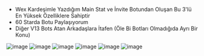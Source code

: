 - Wex Kardeşimle Yazdığım Main Stat ve İnvite Botundan Oluşan Bu 3'lü En Yüksek Özelliklere Sahiptir
- 60 Starda Botu Paylaşıyorum
- Diğer V13 Bots Atan Arkadaşlara İtafen (Öle Bi Botları Olmadığıda Ayrı Bir Konu)

![image](https://user-images.githubusercontent.com/97904458/183685499-500b3dc5-d3b9-4cfe-a2fd-ea0c53eee03b.png)
![image](https://user-images.githubusercontent.com/97904458/178124945-a3dfe97c-9b60-46a4-ab50-886219f9ef24.png)
![image](https://user-images.githubusercontent.com/97904458/178599365-dbe1921d-09a6-41ee-978b-a4f2c1563150.png)
![image](https://user-images.githubusercontent.com/97904458/178124953-8cce8a0a-b1a4-4abe-a2cc-58cf9fe51d72.png)
![image](https://user-images.githubusercontent.com/97904458/178124955-c14fa42c-bd9c-4369-8151-5b0f17822e01.png)
![image](https://user-images.githubusercontent.com/97904458/183686472-b9081869-37c3-4858-b666-29cea353b5f7.png)
